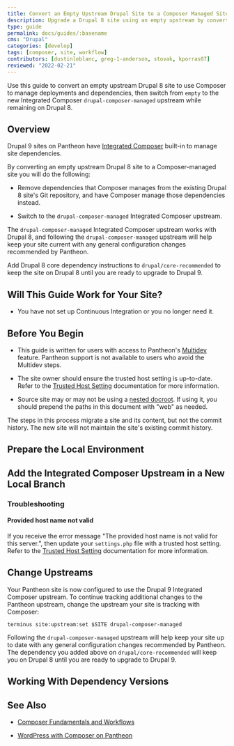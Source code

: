```yaml
---
title: Convert an Empty Upstream Drupal Site to a Composer Managed Site
description: Upgrade a Drupal 8 site using an empty upstream by converting it to a Composer-managed Drupal 8 site on the new Integrated Composer framework. 
type: guide
permalink: docs/guides/:basename
cms: "Drupal"
categories: [develop]
tags: [composer, site, workflow]
contributors: [dustinleblanc, greg-1-anderson, stovak, kporras07]
reviewed: "2022-02-21"
---
```


Use this guide to convert an empty upstream Drupal 8 site to use Composer to manage deployments and dependencies, then switch from `empty` to the new Integrated Composer `drupal-composer-managed` upstream while remaining on Drupal 8.

<Partial file="drupal-9/see-landing.md" />


## Overview

Drupal 9 sites on Pantheon have [Integrated Composer](/guides/integrated-composer) built-in to manage site dependencies.

By converting an empty upstream Drupal 8 site to a Composer-managed site you will do the following:

* Remove dependencies that Composer manages from the existing Drupal 8 site's Git repository, and have Composer manage those dependencies instead.

* Switch to the `drupal-composer-managed` Integrated Composer upstream.

The `drupal-composer-managed` Integrated Composer upstream works with Drupal 8, and following the `drupal-composer-managed` upstream will help keep your site current with any general configuration changes recommended by Pantheon.

Add Drupal 8 core dependency instructions to `drupal/core-recommended` to keep the site on Drupal 8 until you are ready to upgrade to Drupal 9.

## Will This Guide Work for Your Site?

<Partial file="drupal-9/upgrade-site-requirements-from-empty.md" />

- You have not set up Continuous Integration or you no longer need it.

## Before You Begin

- This guide is written for users with access to Pantheon's [Multidev](/guides/multidev) feature. Pantheon support is not available to users who avoid the Multidev steps.

- The site owner should ensure the trusted host setting is up-to-date. Refer to the [Trusted Host Setting](/guides/php/settings-php#trusted-host-setting) documentation for more information.

- Source site may or may not be using a [nested docroot](https://pantheon.io/docs/nested-docroot). If using it, you should prepend the paths in this document with "web" as needed.

<Alert title="Note" type="info">

  The steps in this process migrate a site and its content, but not the commit history. The new site will not maintain the site's existing commit history.

</Alert>

## Prepare the Local Environment

<Partial file="drupal-9/prepare-local-environment-no-clone.md" />

## Add the Integrated Composer Upstream in a New Local Branch

<Partial file="drupal-8-convert-to-composer-from-empty.md" />

### Troubleshooting

#### Provided host name not valid

If you receive the error message "The provided host name is not valid for this server.", then update your `settings.php` file with a trusted host setting. Refer to the [Trusted Host Setting](/guides/php/settings-php#trusted-host-setting) documentation for more information.

## Change Upstreams

Your Pantheon site is now configured to use the Drupal 9 Integrated Composer upstream. To continue tracking additional changes to the Pantheon upstream, change the upstream your site is tracking with Composer:

```bash{promptUser:user}
terminus site:upstream:set $SITE drupal-composer-managed
```

Following the `drupal-composer-managed` upstream will help keep your site up to date with any general configuration changes recommended by Pantheon. The dependency you added above on `drupal/core-recommended` will keep you on Drupal 8 until you are ready to upgrade to Drupal 9.

## Working With Dependency Versions

<Partial file="composer-updating.md" />

## See Also

- [Composer Fundamentals and Workflows](/guides/composer)

- [WordPress with Composer on Pantheon](/guides/wordpress-composer)
